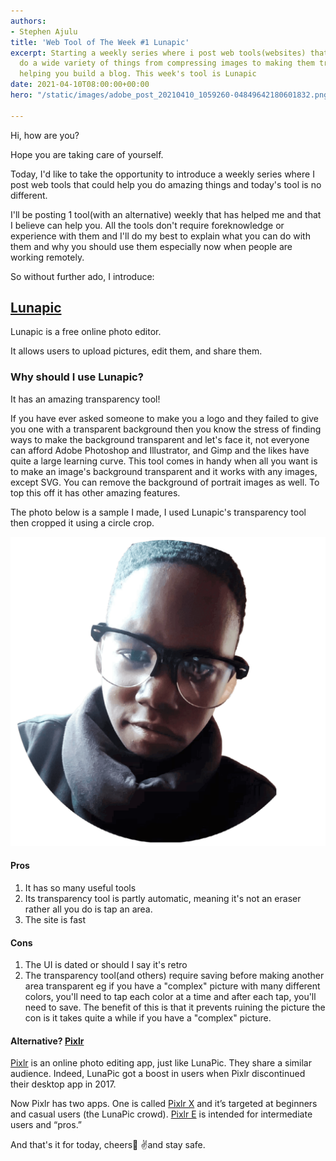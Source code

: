 ```yaml
---
authors:
- Stephen Ajulu
title: 'Web Tool of The Week #1 Lunapic'
excerpt: Starting a weekly series where i post web tools(websites) that can help you
  do a wide variety of things from compressing images to making them transparent to
  helping you build a blog. This week's tool is Lunapic
date: 2021-04-10T08:00:00+00:00
hero: "/static/images/adobe_post_20210410_1059260-04849642180601832.png"

---
```

Hi, how are you?

Hope you are taking care of yourself.

Today, I'd like to take the opportunity to introduce a weekly series where I post web tools that could help you do amazing things and today's tool is no different.

I'll be posting 1 tool(with an alternative) weekly that has helped me and that I believe can help you. All the tools don't require foreknowledge or experience with them and I'll do my best to explain what you can do with them and why you should use them especially now when people are working remotely.

So without further ado, I introduce:

## [**Lunapic**](https://www5.lunapic.com/editor/)

Lunapic is a free online photo editor.

It allows users to upload pictures, edit them, and share them.

### **Why should I use Lunapic?**

It has an amazing transparency tool!

If you have ever asked someone to make you a logo and they failed to give you one with a transparent background then you know the stress of finding ways to make the background transparent and let's face it, not everyone can afford Adobe Photoshop and Illustrator, and Gimp and the likes have quite a large learning curve. This tool comes in handy when all you want is to make an image's background transparent and it works with any images, except SVG. You can remove the background of portrait images as well. To top this off it has other amazing features.

The photo below is a sample I made, I used Lunapic's transparency tool then cropped it using a circle crop.

![](/static/images/me3.png)

#### Pros

1. It has so many useful tools
2. Its transparency tool is partly automatic, meaning it's not an eraser rather all you do is tap an area.
3. The site is fast

#### Cons

1. The UI is dated or should I say it's retro
2. The transparency tool(and others) require saving before making another area transparent eg if you have a "complex" picture with many different colors, you'll need to tap each color at a time and after each tap, you'll need to save. The benefit of this is that it prevents ruining the picture the con is it takes quite a while if you have a "complex" picture.

#### Alternative? [Pixlr](https://pixlr.com/)

[Pixlr](https://pixlr.com/) is an online photo editing app, just like LunaPic. They share a similar audience. Indeed, LunaPic got a boost in users when Pixlr discontinued their desktop app in 2017.

Now Pixlr has two apps. One is called [Pixlr X](https://pixlr.com/x/) and it’s targeted at beginners and casual users (the LunaPic crowd). [Pixlr E](https://pixlr.com/e/) is intended for intermediate users and “pros.”

And that's it for today, cheers🥂 ✌️and stay safe.